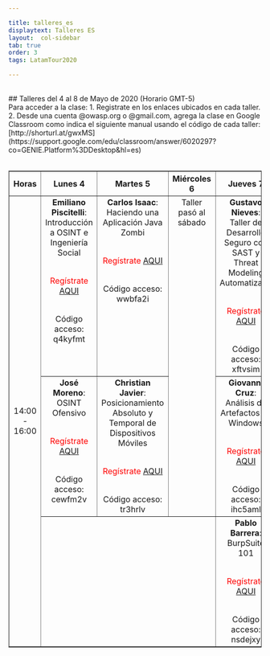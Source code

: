 ```yaml
---

title: talleres_es
displaytext: Talleres ES
layout:  col-sidebar
tab: true
order: 3
tags: LatamTour2020

---
```


<br>
## Talleres del 4 al 8 de Mayo de 2020 (Horario GMT-5)
<br>
Para acceder a la clase:
1. Registrate en los enlaces ubicados en cada taller.
2. Desde una cuenta @owasp.org o @gmail.com, agrega la clase en Google Classroom como indica el siguiente manual usando el código de cada taller: [http://shorturl.at/gwxMS](https://support.google.com/edu/classroom/answer/6020297?co=GENIE.Platform%3DDesktop&hl=es)
<br><br>
<div class="divTable">
<table class="conferenceTable" border="1" style="text-align: center; width: 100%;">
  <tr>
    <th class="hourColumn">Horas</th>
    <th class="otherColumns">Lunes 4</th>
    <th class="otherColumns">Martes 5</th>
    <th class="otherColumns">Miércoles 6</th>
    <th class="otherColumns">Jueves 7</th>
    <th class="otherColumns">Viernes 8</th>
    <th class="otherColumns">Sábado 9</th>
  </tr>
  <tr>
    <td rowspan="3" class="hourColumn">14:00<br>-<br>16:00</td>
    <td valign="top" class="otherColumns"><b>Emiliano Piscitelli</b>:<br>Introducción a OSINT e Ingeniería Social<br><br><p><span style="color:red">Regístrate <a href="http://www.eventbrite.com/e/owasp-latamhome-tickets-103551382974?discount=Taller01-ES">AQUI</a></span></p><br>Código acceso:<br>q4kyfmt</td>
    <td valign="top" class="otherColumns"><b>Carlos Isaac</b>:<br>Haciendo una Aplicación Java Zombi<br><br><p><span style="color:red">Regístrate <a href="http://www.eventbrite.com/e/owasp-latamhome-tickets-103551382974?discount=Taller03-ES">AQUI</a></span></p><br>Código acceso:<br>wwbfa2i</td>
    <td rowspan="2" valign="top" class="otherColumns">Taller pasó al sábado</td>
    <td valign="top" class="otherColumns"><b>Gustavo Nieves</b>:<br>Taller de Desarrollo Seguro con SAST y Threat Modeling Automatizado<br><br><p><span style="color:red">Regístrate <a href="http://www.eventbrite.com/e/owasp-latamhome-tickets-103551382974?discount=Taller07-ES">AQUI</a></span></p><br>Código acceso:<br>xftvsim</td>
    <td valign="top" class="otherColumns"><b>Cris Lima</b>:<br>Docker, un laboratorio de pentesting<br><br><p><span style="color:red">Regístrate <a href="http://www.eventbrite.com/e/owasp-latamhome-tickets-103551382974?discount=Taller10-ES">AQUI</a></span></p><br>Código acceso:<br>lwucp6o</td>
    <td valign="top" class="otherColumns"><b>Ricardo Supo</b>:<br>SQL Injection para todos<br><br><p><span style="color:red">Regístrate <a href="http://www.eventbrite.com/e/owasp-latamhome-tickets-103551382974?discount=Taller05-ES">AQUI</a></span></p><br>Código acceso:<br>6ppqoe7</td>
  </tr>
  <tr>
    <td valign="top" class="otherColumns"><b>José Moreno</b>:<br>OSINT Ofensivo<br><br><p><span style="color:red">Regístrate <a href="http://www.eventbrite.com/e/owasp-latamhome-tickets-103551382974?discount=Taller02-ES">AQUI</a></span></p><br>Código acceso:<br>cewfm2v</td>
    <td valign="top" class="otherColumns"><b>Christian Javier</b>:<br>Posicionamiento Absoluto y Temporal de Dispositivos Móviles<br><br><p><span style="color:red">Regístrate <a href="http://www.eventbrite.com/e/owasp-latamhome-tickets-103551382974?discount=Taller04-ES">AQUI</a></span></p><br>Código acceso:<br>tr3hrlv</td>
    <td valign="top" class="otherColumns"><b>Giovanni Cruz</b>:<br>Análisis de Artefactos en Windows<br><br><p><span style="color:red">Regístrate <a href="http://www.eventbrite.com/e/owasp-latamhome-tickets-103551382974?discount=Taller08-ES">AQUI</a></span></p><br>Código acceso:<br>ihc5aml</td>
    <td valign="top" class="otherColumns"><b>César Rodríguez</b>:<br>Pentesting en Android Con Frida<br><br><p><span style="color:red">Regístrate <a href="http://www.eventbrite.com/e/owasp-latamhome-tickets-103551382974?discount=Taller12-ES">AQUI</a></span></p><br>Código acceso:<br>jyzdzob</td>
  </tr>
    <tr>
    <td class="otherColumns" colspan="3"></td>
    <td valign="top" class="otherColumns"><b>Pablo Barrera</b>:<br>BurpSuite 101<br><br><p><span style="color:red">Regístrate <a href="http://www.eventbrite.com/e/owasp-latamhome-tickets-103551382974?discount=Taller09-ES">AQUI</a></span></p><br>Código acceso:<br>nsdejxy</td>

  </tr>
 </table>
 </div>
